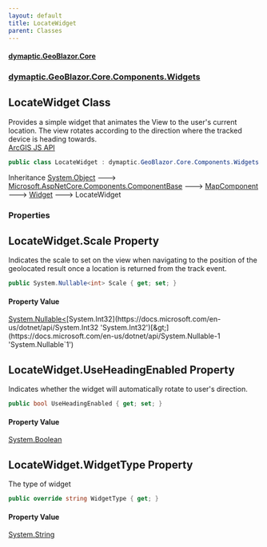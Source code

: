 ```yaml
---
layout: default
title: LocateWidget
parent: Classes
---
```

#### [dymaptic.GeoBlazor.Core](index.html 'index')
### [dymaptic.GeoBlazor.Core.Components.Widgets](index.html#dymaptic.GeoBlazor.Core.Components.Widgets 'dymaptic.GeoBlazor.Core.Components.Widgets')

## LocateWidget Class

Provides a simple widget that animates the View to the user's current location. The view rotates according to the direction where the tracked device is heading towards.  
<a target="_blank" href="https://developers.arcgis.com/javascript/latest/api-reference/esri-widgets-Locate.html">ArcGIS JS API</a>

```csharp
public class LocateWidget : dymaptic.GeoBlazor.Core.Components.Widgets.Widget
```

Inheritance [System.Object](https://docs.microsoft.com/en-us/dotnet/api/System.Object 'System.Object') &#129106; [Microsoft.AspNetCore.Components.ComponentBase](https://docs.microsoft.com/en-us/dotnet/api/Microsoft.AspNetCore.Components.ComponentBase 'Microsoft.AspNetCore.Components.ComponentBase') &#129106; [MapComponent](dymaptic.GeoBlazor.Core.Components.MapComponent.html 'dymaptic.GeoBlazor.Core.Components.MapComponent') &#129106; [Widget](dymaptic.GeoBlazor.Core.Components.Widgets.Widget.html 'dymaptic.GeoBlazor.Core.Components.Widgets.Widget') &#129106; LocateWidget
### Properties

<a name='dymaptic.GeoBlazor.Core.Components.Widgets.LocateWidget.Scale'></a>

## LocateWidget.Scale Property

Indicates the scale to set on the view when navigating to the position of the geolocated result once a location is returned from the track event.

```csharp
public System.Nullable<int> Scale { get; set; }
```

#### Property Value
[System.Nullable&lt;](https://docs.microsoft.com/en-us/dotnet/api/System.Nullable-1 'System.Nullable`1')[System.Int32](https://docs.microsoft.com/en-us/dotnet/api/System.Int32 'System.Int32')[&gt;](https://docs.microsoft.com/en-us/dotnet/api/System.Nullable-1 'System.Nullable`1')

<a name='dymaptic.GeoBlazor.Core.Components.Widgets.LocateWidget.UseHeadingEnabled'></a>

## LocateWidget.UseHeadingEnabled Property

Indicates whether the widget will automatically rotate to user's direction.

```csharp
public bool UseHeadingEnabled { get; set; }
```

#### Property Value
[System.Boolean](https://docs.microsoft.com/en-us/dotnet/api/System.Boolean 'System.Boolean')

<a name='dymaptic.GeoBlazor.Core.Components.Widgets.LocateWidget.WidgetType'></a>

## LocateWidget.WidgetType Property

The type of widget

```csharp
public override string WidgetType { get; }
```

#### Property Value
[System.String](https://docs.microsoft.com/en-us/dotnet/api/System.String 'System.String')
